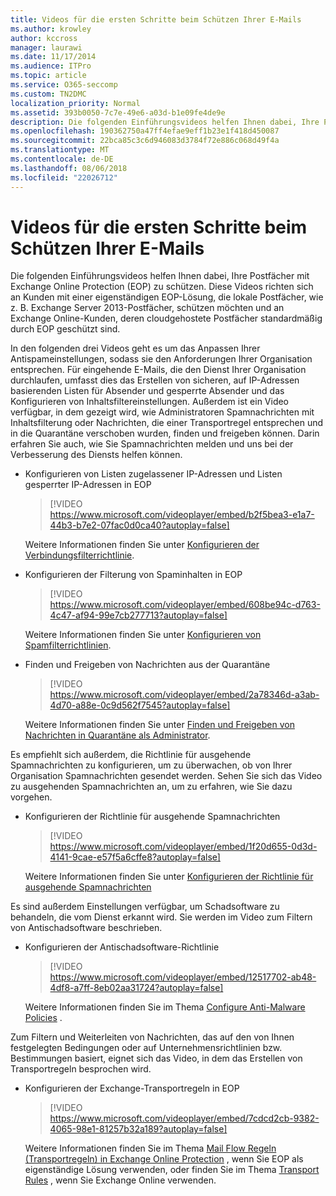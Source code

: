 ```yaml
---
title: Videos für die ersten Schritte beim Schützen Ihrer E-Mails
ms.author: krowley
author: kccross
manager: laurawi
ms.date: 11/17/2014
ms.audience: ITPro
ms.topic: article
ms.service: O365-seccomp
ms.custom: TN2DMC
localization_priority: Normal
ms.assetid: 393b0050-7c7e-49e6-a03d-b1e09fe4de9e
description: Die folgenden Einführungsvideos helfen Ihnen dabei, Ihre Postfächer mit Exchange Online Protection (EOP) zu schützen. Diese Videos richten sich an Kunden mit einer eigenständigen EOP-Lösung, die lokale Postfächer, wie z. B. Exchange Server 2013-Postfächer, schützen möchten und an Exchange Online-Kunden, deren cloudgehostete Postfächer standardmäßig durch EOP geschützt sind.
ms.openlocfilehash: 190362750a47ff4efae9eff1b23e1f418d450087
ms.sourcegitcommit: 22bca85c3c6d946083d3784f72e886c068d49f4a
ms.translationtype: MT
ms.contentlocale: de-DE
ms.lasthandoff: 08/06/2018
ms.locfileid: "22026712"
---
```

# <a name="videos-for-getting-started-with-protecting-your-email"></a>Videos für die ersten Schritte beim Schützen Ihrer E-Mails

Die folgenden Einführungsvideos helfen Ihnen dabei, Ihre Postfächer mit Exchange Online Protection (EOP) zu schützen. Diese Videos richten sich an Kunden mit einer eigenständigen EOP-Lösung, die lokale Postfächer, wie z. B. Exchange Server 2013-Postfächer, schützen möchten und an Exchange Online-Kunden, deren cloudgehostete Postfächer standardmäßig durch EOP geschützt sind. 
  
In den folgenden drei Videos geht es um das Anpassen Ihrer Antispameinstellungen, sodass sie den Anforderungen Ihrer Organisation entsprechen. Für eingehende E-Mails, die den Dienst Ihrer Organisation durchlaufen, umfasst dies das Erstellen von sicheren, auf IP-Adressen basierenden Listen für Absender und gesperrte Absender und das Konfigurieren von Inhaltsfiltereinstellungen. Außerdem ist ein Video verfügbar, in dem gezeigt wird, wie Administratoren Spamnachrichten mit Inhaltsfilterung oder Nachrichten, die einer Transportregel entsprechen und in die Quarantäne verschoben wurden, finden und freigeben können. Darin erfahren Sie auch, wie Sie Spamnachrichten melden und uns bei der Verbesserung des Diensts helfen können.
  
- Konfigurieren von Listen zugelassener IP-Adressen und Listen gesperrter IP-Adressen in EOP
    > [!VIDEO https://www.microsoft.com/videoplayer/embed/b2f5bea3-e1a7-44b3-b7e2-07fac0d0ca40?autoplay=false]
  
    Weitere Informationen finden Sie unter [Konfigurieren der Verbindungsfilterrichtlinie](configure-the-connection-filter-policy.md). 
    
- Konfigurieren der Filterung von Spaminhalten in EOP
    > [!VIDEO https://www.microsoft.com/videoplayer/embed/608be94c-d763-4c47-af94-99e7cb277713?autoplay=false]
  
    Weitere Informationen finden Sie unter [Konfigurieren von Spamfilterrichtlinien](configure-your-spam-filter-policies.md). 
    
- Finden und Freigeben von Nachrichten aus der Quarantäne
    > [!VIDEO https://www.microsoft.com/videoplayer/embed/2a78346d-a3ab-4d70-a88e-0c9d562f7545?autoplay=false]
  
    Weitere Informationen finden Sie unter [Finden und Freigeben von Nachrichten in Quarantäne als Administrator](find-and-release-quarantined-messages-as-an-administrator.md). 
    
Es empfiehlt sich außerdem, die Richtlinie für ausgehende Spamnachrichten zu konfigurieren, um zu überwachen, ob von Ihrer Organisation Spamnachrichten gesendet werden. Sehen Sie sich das Video zu ausgehenden Spamnachrichten an, um zu erfahren, wie Sie dazu vorgehen.
  
- Konfigurieren der Richtlinie für ausgehende Spamnachrichten
    > [!VIDEO https://www.microsoft.com/videoplayer/embed/1f20d655-0d3d-4141-9cae-e57f5a6cffe8?autoplay=false]
  
    Weitere Informationen finden Sie unter [Konfigurieren der Richtlinie für ausgehende Spamnachrichten](configure-the-outbound-spam-policy.md)
    
Es sind außerdem Einstellungen verfügbar, um Schadsoftware zu behandeln, die vom Dienst erkannt wird. Sie werden im Video zum Filtern von Antischadsoftware beschrieben.
  
- Konfigurieren der Antischadsoftware-Richtlinie
    > [!VIDEO https://www.microsoft.com/videoplayer/embed/12517702-ab48-4df8-a7ff-8eb02aa31724?autoplay=false]
  
    Weitere Informationen finden Sie im Thema [Configure Anti-Malware Policies](configure-anti-malware-policies.md) . 
    
Zum Filtern und Weiterleiten von Nachrichten, das auf den von Ihnen festgelegten Bedingungen oder auf Unternehmensrichtlinien bzw. Bestimmungen basiert, eignet sich das Video, in dem das Erstellen von Transportregeln besprochen wird.
  
- Konfigurieren der Exchange-Transportregeln in EOP
    > [!VIDEO https://www.microsoft.com/videoplayer/embed/7cdcd2cb-9382-4065-98e1-81257b32a189?autoplay=false]
  
    Weitere Informationen finden Sie im Thema [Mail Flow Regeln (Transportregeln) in Exchange Online Protection](eop/mail-flow-rules-transport-rules-0.md) , wenn Sie EOP als eigenständige Lösung verwenden, oder finden Sie im Thema [Transport Rules](http://technet.microsoft.com/library/743bd525-0ca2-426d-b76c-b4a052bc8886.aspx) , wenn Sie Exchange Online verwenden. 
    

